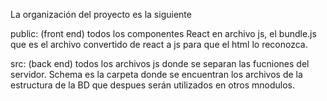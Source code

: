 La organización del proyecto es la siguiente

public: (front end) todos los componentes React en archivo js, el bundle.js que es el archivo convertido de react a js para que el html lo reconozca. 

src: (back end) todos los archivos js donde se separan las fucniones del servidor. Schema es la carpeta donde se encuentran los archivos de la estructura de la BD que despues serán utilizados en otros mnodulos. 